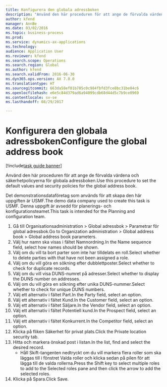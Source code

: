 ```yaml
--- 
title: Konfigurera den globala adressboken
description: "Använd den här proceduren för att ange de förvalda värdena och säkerhetpolicyerna för globala adressboken."
author: kfend
manager: AnnBe
ms.date: 03/02/2016
ms.topic: business-process
ms.prod: 
ms.service: dynamics-ax-applications
ms.technology: 
audience: Application User
ms.reviewer: kfend
ms.search.scope: Operations
ms.search.region: Global
ms.author: kfend
ms.search.validFrom: 2016-06-30
ms.dyn365.ops.version: AX 7.0.0
ms.translationtype: HT
ms.sourcegitcommit: 663da58ef01b705c0c984fbfd3fce8bc31be04c6
ms.openlocfilehash: e6e5c84d379ad6a94099cdb68d44d5c7b9ce0969
ms.contentlocale: sv-se
ms.lasthandoff: 08/29/2017

---
```

# <a name="configure-the-global-address-book"></a><span data-ttu-id="69a09-103">Konfigurera den globala adressboken</span><span class="sxs-lookup"><span data-stu-id="69a09-103">Configure the global address book</span></span>

[!include[task guide banner](../../includes/task-guide-banner.md)]

<span data-ttu-id="69a09-104">Använd den här proceduren för att ange de förvalda värdena och säkerhetpolicyerna för globala adressboken.</span><span class="sxs-lookup"><span data-stu-id="69a09-104">Use this procedure to set the default values and security policies for the global address book.</span></span> 

<span data-ttu-id="69a09-105">Det demonstrationsdataföretag som används för att skapa den här uppgiften är USMF.</span><span class="sxs-lookup"><span data-stu-id="69a09-105">The demo data company used to create this task is USMF.</span></span> <span data-ttu-id="69a09-106">Denna uppgift är avsedd för planerings- och konfigurationsteamet.</span><span class="sxs-lookup"><span data-stu-id="69a09-106">This task is intended for the Planning and configuration team.</span></span>

1. <span data-ttu-id="69a09-107">Gå till Organisationsadministration > Global adressbok > Parametrar för global adressbok.</span><span class="sxs-lookup"><span data-stu-id="69a09-107">Go to Organization administration > Global address book > Global address book parameters.</span></span>
2. <span data-ttu-id="69a09-108">Välj hur namn ska visas i fältet Namnordning.</span><span class="sxs-lookup"><span data-stu-id="69a09-108">In the Name sequence field, select how names should be shown.</span></span>
3. <span data-ttu-id="69a09-109">Välj om du vill ta bort parter som inte har tilldelats en roll.</span><span class="sxs-lookup"><span data-stu-id="69a09-109">Select whether to delete parties with that have not been assigned a role.</span></span>
4. <span data-ttu-id="69a09-110">Välj om du vill göra en sökning efter dubblettposter.</span><span class="sxs-lookup"><span data-stu-id="69a09-110">Select whether to check for duplicate records.</span></span>
5. <span data-ttu-id="69a09-111">Välj om du vill visa DUNS-numret på adresser.</span><span class="sxs-lookup"><span data-stu-id="69a09-111">Select whether to display the DUNS number on addresses.</span></span>
6. <span data-ttu-id="69a09-112">Välj om du vill göra en sökning efter unika DUNS-nummer.</span><span class="sxs-lookup"><span data-stu-id="69a09-112">Select whether to check for unique DUNS numbers.</span></span>
7. <span data-ttu-id="69a09-113">Välj ett alternativ i fältet Part.</span><span class="sxs-lookup"><span data-stu-id="69a09-113">In the Party field, select an option.</span></span>
8. <span data-ttu-id="69a09-114">Välj ett alternativ i fältet Kund.</span><span class="sxs-lookup"><span data-stu-id="69a09-114">In the Customer field, select an option.</span></span>
9. <span data-ttu-id="69a09-115">Välj ett alternativ i fältet Säljare.</span><span class="sxs-lookup"><span data-stu-id="69a09-115">In the Vendor field, select an option.</span></span>
10. <span data-ttu-id="69a09-116">Välj ett alternativ i fältet Potentiell kund.</span><span class="sxs-lookup"><span data-stu-id="69a09-116">In the Prospect field, select an option.</span></span>
11. <span data-ttu-id="69a09-117">Välj ett alternativ i fältet Konkurrent.</span><span class="sxs-lookup"><span data-stu-id="69a09-117">In the Competitor field, select an option.</span></span>
12. <span data-ttu-id="69a09-118">Klicka på fliken Säkerhet för privat plats.</span><span class="sxs-lookup"><span data-stu-id="69a09-118">Click the Private location security tab.</span></span>
13. <span data-ttu-id="69a09-119">Hitta och markera önskad post i listan.</span><span class="sxs-lookup"><span data-stu-id="69a09-119">In the list, find and select the desired record.</span></span>
    * <span data-ttu-id="69a09-120">Håll Skift-tangenten nedtryckt om du vill markera flera roller som ska läggas till i fönstret Valda roller och klicka sedan på pilen för att lägga till de valda rollerna.</span><span class="sxs-lookup"><span data-stu-id="69a09-120">Press the Shift key to select multiple roles to add to the Selected roles pane and then click the arrow to add the selected roles.</span></span>  
14. <span data-ttu-id="69a09-121">Klicka på Spara.</span><span class="sxs-lookup"><span data-stu-id="69a09-121">Click Save.</span></span>


